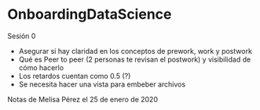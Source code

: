 # OnboardingDataScience
Sesión 0 

- Asegurar si hay claridad en los conceptos de prework, work y postwork
- Qué es Peer to peer (2 personas te revisan el postwork) y visibilidad de cómo hacerlo
- Los retardos cuentan como 0.5 (?)
- Se necesita hacer una vista para embeber archivos

Notas de Melisa Pérez el 25 de enero de 2020

